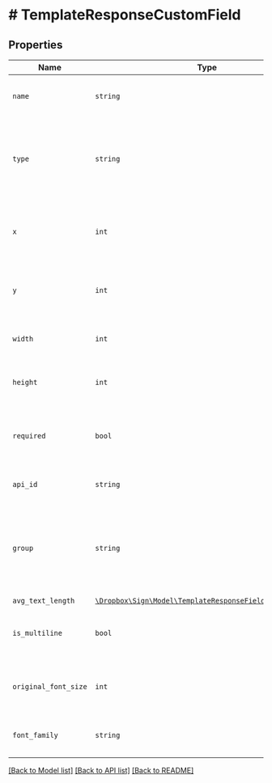 # # TemplateResponseCustomField



## Properties

Name | Type | Description | Notes
------------ | ------------- | ------------- | -------------
| `name` | ```string``` |  The name of the Custom Field.  |  |
| `type` | ```string``` |  The type of this Custom Field. Only `text` and `checkbox` are currently supported.  |  |
| `x` | ```int``` |  The horizontal offset in pixels for this form field.  |  |
| `y` | ```int``` |  The vertical offset in pixels for this form field.  |  |
| `width` | ```int``` |  The width in pixels of this form field.  |  |
| `height` | ```int``` |  The height in pixels of this form field.  |  |
| `required` | ```bool``` |  Boolean showing whether or not this field is required.  |  |
| `api_id` | ```string``` |  The unique ID for this field.  |  |
| `group` | ```string``` |  The name of the group this field is in. If this field is not a group, this defaults to `null`.  |  |
| `avg_text_length` | [```\Dropbox\Sign\Model\TemplateResponseFieldAvgTextLength```](TemplateResponseFieldAvgTextLength.md) |    |  |
| `is_multiline` | ```bool``` |  Whether this form field is multiline text.  |  |
| `original_font_size` | ```int``` |  Original font size used in this form field&#39;s text.  |  |
| `font_family` | ```string``` |  Font family used in this form field&#39;s text.  |  |

[[Back to Model list]](../../README.md#models) [[Back to API list]](../../README.md#endpoints) [[Back to README]](../../README.md)

